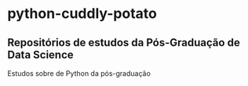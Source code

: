 # python-cuddly-potato

## Repositórios de estudos da Pós-Graduação de Data Science

Estudos sobre de Python da pós-graduação
